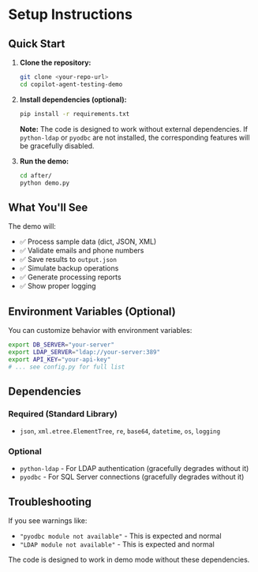 # Setup Instructions

## Quick Start

1. **Clone the repository:**
   ```bash
   git clone <your-repo-url>
   cd copilot-agent-testing-demo
   ```

2. **Install dependencies (optional):**
   ```bash
   pip install -r requirements.txt
   ```

   **Note:** The code is designed to work without external dependencies. If `python-ldap` or `pyodbc` are not installed, the corresponding features will be gracefully disabled.

3. **Run the demo:**
   ```bash
   cd after/
   python demo.py
   ```

## What You'll See

The demo will:
- ✅ Process sample data (dict, JSON, XML)
- ✅ Validate emails and phone numbers
- ✅ Save results to `output.json`
- ✅ Simulate backup operations
- ✅ Generate processing reports
- ✅ Show proper logging

## Environment Variables (Optional)

You can customize behavior with environment variables:

```bash
export DB_SERVER="your-server"
export LDAP_SERVER="ldap://your-server:389"
export API_KEY="your-api-key"
# ... see config.py for full list
```

## Dependencies

### Required (Standard Library)
- `json`, `xml.etree.ElementTree`, `re`, `base64`, `datetime`, `os`, `logging`

### Optional
- `python-ldap` - For LDAP authentication (gracefully degrades without it)
- `pyodbc` - For SQL Server connections (gracefully degrades without it)

## Troubleshooting

If you see warnings like:
- `"pyodbc module not available"` - This is expected and normal
- `"LDAP module not available"` - This is expected and normal

The code is designed to work in demo mode without these dependencies.